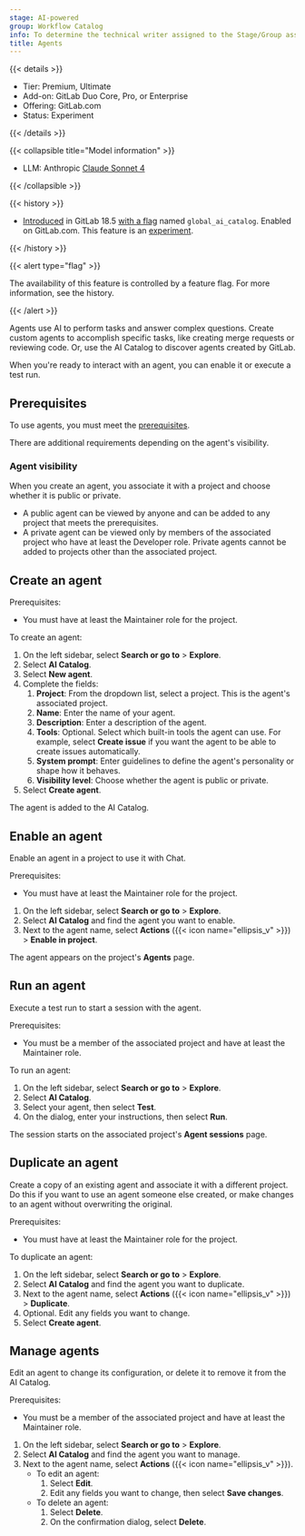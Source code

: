 ```yaml
---
stage: AI-powered
group: Workflow Catalog
info: To determine the technical writer assigned to the Stage/Group associated with this page, see https://handbook.gitlab.com/handbook/product/ux/technical-writing/#assignments
title: Agents
---
```


{{< details >}}

- Tier: Premium, Ultimate
- Add-on: GitLab Duo Core, Pro, or Enterprise
- Offering: GitLab.com
- Status: Experiment

{{< /details >}}

{{< collapsible title="Model information" >}}

- LLM: Anthropic [Claude Sonnet 4](https://www.anthropic.com/claude/sonnet)

{{< /collapsible >}}

{{< history >}}

- [Introduced](https://gitlab.com/gitlab-org/gitlab/-/issues/549914) in GitLab 18.5 [with a flag](../../../administration/feature_flags/_index.md) named `global_ai_catalog`. Enabled on GitLab.com. This feature is an [experiment](../../../policy/development_stages_support.md).

{{< /history >}}

{{< alert type="flag" >}}

The availability of this feature is controlled by a feature flag.
For more information, see the history.

{{< /alert >}}

Agents use AI to perform tasks and answer complex questions.
Create custom agents to accomplish specific tasks, like creating
merge requests or reviewing code. Or, use the AI Catalog to discover
agents created by GitLab.

When you're ready to interact with an agent, you can enable it or execute a test run.

## Prerequisites

To use agents, you must meet the [prerequisites](../_index.md#prerequisites).

There are additional requirements depending on the agent's visibility.

### Agent visibility

When you create an agent, you associate it with a project and choose whether it is public or private.

- A public agent can be viewed by anyone and can be added to any project that meets the prerequisites.
- A private agent can be viewed only by members of the associated project who have at least the Developer role.
  Private agents cannot be added to projects other than the associated project.

## Create an agent

Prerequisites:

- You must have at least the Maintainer role for the project.

To create an agent:

1. On the left sidebar, select **Search or go to** > **Explore**.
1. Select **AI Catalog**.
1. Select **New agent**.
1. Complete the fields:
   1. **Project**: From the dropdown list, select a project. This is the agent's associated project.
   1. **Name**: Enter the name of your agent.
   1. **Description**: Enter a description of the agent.
   1. **Tools**: Optional. Select which built-in tools the agent can use.
      For example, select **Create issue** if you want the agent to be able to create issues automatically.
   1. **System prompt**: Enter guidelines to define the agent's personality or shape how it behaves.
   1. **Visibility level**: Choose whether the agent is public or private.
1. Select **Create agent**.

The agent is added to the AI Catalog.

## Enable an agent

Enable an agent in a project to use it with Chat.

Prerequisites:

- You must have at least the Maintainer role for the project.

1. On the left sidebar, select **Search or go to** > **Explore**.
1. Select **AI Catalog** and find the agent you want to enable.
1. Next to the agent name, select **Actions** ({{< icon name="ellipsis_v" >}}) > **Enable in project**.

The agent appears on the project's **Agents** page.

## Run an agent

Execute a test run to start a session with the agent.

Prerequisites:

- You must be a member of the associated project and have at least the Maintainer role.

To run an agent:

1. On the left sidebar, select **Search or go to** > **Explore**.
1. Select **AI Catalog**.
1. Select your agent, then select **Test**.
1. On the dialog, enter your instructions, then select **Run**.

The session starts on the associated project's **Agent sessions** page.

## Duplicate an agent

Create a copy of an existing agent and associate it with a different project.
Do this if you want to use an agent someone else created, or make changes to an agent without overwriting the original.

Prerequisites:

- You must have at least the Maintainer role for the project.

To duplicate an agent:

1. On the left sidebar, select **Search or go to** > **Explore**.
1. Select **AI Catalog** and find the agent you want to duplicate.
1. Next to the agent name, select **Actions** ({{< icon name="ellipsis_v" >}}) > **Duplicate**.
1. Optional. Edit any fields you want to change.
1. Select **Create agent**.

## Manage agents

Edit an agent to change its configuration, or delete it to remove it from the AI Catalog.

Prerequisites:

- You must be a member of the associated project and have at least the Maintainer role.

1. On the left sidebar, select **Search or go to** > **Explore**.
1. Select **AI Catalog** and find the agent you want to manage.
1. Next to the agent name, select **Actions** ({{< icon name="ellipsis_v" >}}).
   - To edit an agent:
     1. Select **Edit**.
     1. Edit any fields you want to change, then select **Save changes**.
   - To delete an agent:
     1. Select **Delete**.
     1. On the confirmation dialog, select **Delete**.
